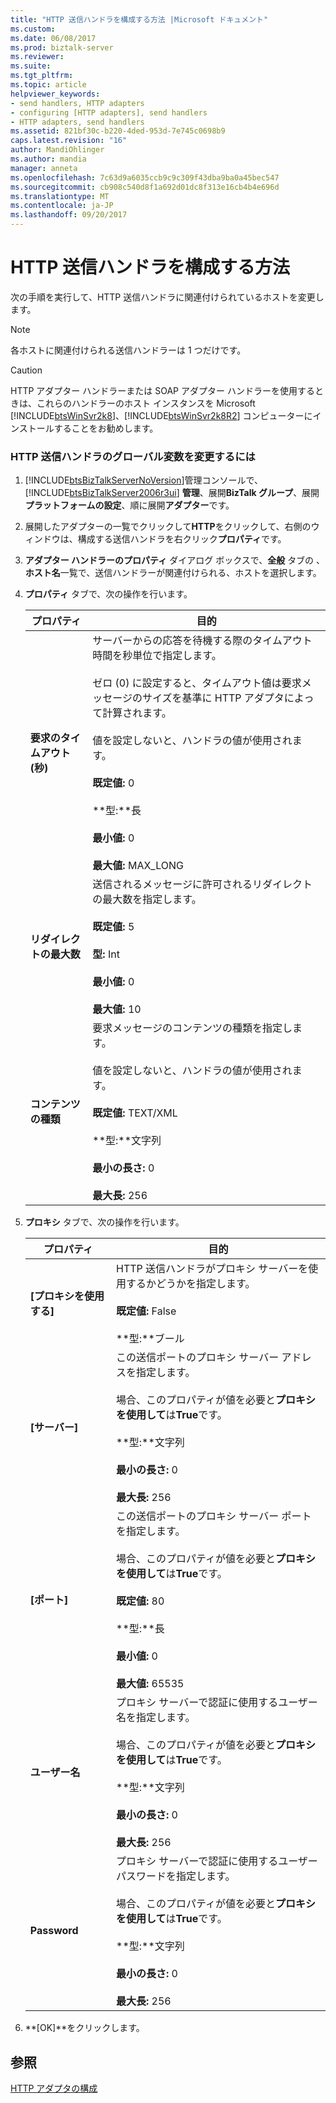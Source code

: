 ```yaml
---
title: "HTTP 送信ハンドラを構成する方法 |Microsoft ドキュメント"
ms.custom: 
ms.date: 06/08/2017
ms.prod: biztalk-server
ms.reviewer: 
ms.suite: 
ms.tgt_pltfrm: 
ms.topic: article
helpviewer_keywords:
- send handlers, HTTP adapters
- configuring [HTTP adapters], send handlers
- HTTP adapters, send handlers
ms.assetid: 821bf30c-b220-4ded-953d-7e745c0698b9
caps.latest.revision: "16"
author: MandiOhlinger
ms.author: mandia
manager: anneta
ms.openlocfilehash: 7c63d9a6035ccb9c9c309f43dba9ba0a45bec547
ms.sourcegitcommit: cb908c540d8f1a692d01dc8f313e16cb4b4e696d
ms.translationtype: MT
ms.contentlocale: ja-JP
ms.lasthandoff: 09/20/2017
---
```

# <a name="how-to-configure-an-http-send-handler"></a>HTTP 送信ハンドラを構成する方法
次の手順を実行して、HTTP 送信ハンドラに関連付けられているホストを変更します。  
  
> [!NOTE]
>  各ホストに関連付けられる送信ハンドラーは 1 つだけです。  
  
> [!CAUTION]
>  HTTP アダプター ハンドラーまたは SOAP アダプター ハンドラーを使用するときは、これらのハンドラーのホスト インスタンスを Microsoft [!INCLUDE[btsWinSvr2k8](../includes/btswinsvr2k8-md.md)]、[!INCLUDE[btsWinSvr2k8R2](../includes/btswinsvr2k8r2-md.md)] コンピューターにインストールすることをお勧めします。  
  
### <a name="to-change-global-variables-for-an-http-send-handler"></a>HTTP 送信ハンドラのグローバル変数を変更するには  
  
1.  [!INCLUDE[btsBizTalkServerNoVersion](../includes/btsbiztalkservernoversion-md.md)]管理コンソールで、 [!INCLUDE[btsBizTalkServer2006r3ui](../includes/btsbiztalkserver2006r3ui-md.md)] **管理**、展開**BizTalk グループ**、展開**プラットフォームの設定**、順に展開**アダプター**です。  
  
2.  展開したアダプターの一覧でクリックして**HTTP**をクリックして、右側のウィンドウは、構成する送信ハンドラを右クリック**プロパティ**です。  
  
3.  **アダプター ハンドラーのプロパティ** ダイアログ ボックスで、**全般** タブの 、**ホスト名**一覧で、送信ハンドラーが関連付けられる、ホストを選択します。  
  
4.  **プロパティ** タブで、次の操作を行います。  
  
    |プロパティ|目的|  
    |--------------|----------------|  
    |**要求のタイムアウト (秒)**|サーバーからの応答を待機する際のタイムアウト時間を秒単位で指定します。<br /><br /> ゼロ (0) に設定すると、タイムアウト値は要求メッセージのサイズを基準に HTTP アダプタによって計算されます。<br /><br /> 値を設定しないと、ハンドラの値が使用されます。<br /><br /> **既定値:** 0<br /><br /> **型:**長<br /><br /> **最小値:** 0<br /><br /> **最大値:** MAX_LONG|  
    |**リダイレクトの最大数**|送信されるメッセージに許可されるリダイレクトの最大数を指定します。<br /><br /> **既定値:** 5<br /><br /> **型:** Int<br /><br /> **最小値:** 0<br /><br /> **最大値:** 10|  
    |**コンテンツの種類**|要求メッセージのコンテンツの種類を指定します。<br /><br /> 値を設定しないと、ハンドラの値が使用されます。<br /><br /> **既定値:** TEXT/XML<br /><br /> **型:**文字列<br /><br /> **最小の長さ:** 0<br /><br /> **最大長:** 256|  
  
5.  **プロキシ** タブで、次の操作を行います。  
  
    |プロパティ|目的|  
    |--------------|----------------|  
    |**[プロキシを使用する]**|HTTP 送信ハンドラがプロキシ サーバーを使用するかどうかを指定します。<br /><br /> **既定値:** False<br /><br /> **型:**ブール|  
    |**[サーバー]**|この送信ポートのプロキシ サーバー アドレスを指定します。<br /><br /> 場合、このプロパティが値を必要と**プロキシを使用して**は**True**です。<br /><br /> **型:**文字列<br /><br /> **最小の長さ:** 0<br /><br /> **最大長:** 256|  
    |**[ポート]**|この送信ポートのプロキシ サーバー ポートを指定します。<br /><br /> 場合、このプロパティが値を必要と**プロキシを使用して**は**True**です。<br /><br /> **既定値:** 80<br /><br /> **型:**長<br /><br /> **最小値:** 0<br /><br /> **最大値:** 65535|  
    |**ユーザー名**|プロキシ サーバーで認証に使用するユーザー名を指定します。<br /><br /> 場合、このプロパティが値を必要と**プロキシを使用して**は**True**です。<br /><br /> **型:**文字列<br /><br /> **最小の長さ:** 0<br /><br /> **最大長:** 256|  
    |**Password**|プロキシ サーバーで認証に使用するユーザー パスワードを指定します。<br /><br /> 場合、このプロパティが値を必要と**プロキシを使用して**は**True**です。<br /><br /> **型:**文字列<br /><br /> **最小の長さ:** 0<br /><br /> **最大長:** 256|  
  
6.  **[OK]**をクリックします。  
  
## <a name="see-also"></a>参照  
 [HTTP アダプタの構成](../core/configuring-the-http-adapter.md)